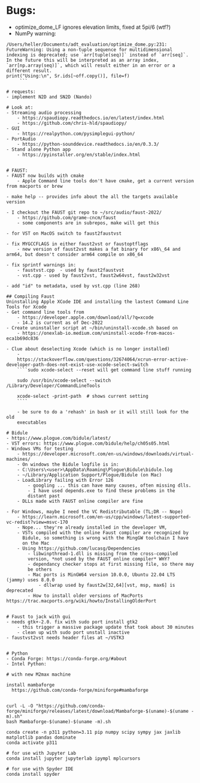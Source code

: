 # Bugs:
- optimize_dome_LF ignores elevation limits, fixed at 5pi/6 (wtf?)
- NumPy warning:
```
/Users/heller/Documents/adt_evaluation/optimize_dome.py:231: FutureWarning: Using a non-tuple sequence for multidimensional indexing is deprecated; use `arr[tuple(seq)]` instead of `arr[seq]`. In the future this will be interpreted as an array index, `arr[np.array(seq)]`, which will result either in an error or a different result.
print("Using:\n", Sr.ids[~off.copy()], file=f)
     ```

# requests:
- implement N2D and SN2D (Nando)

# Look at:
- Streaming audio processing
	- https://spaudiopy.readthedocs.io/en/latest/index.html
	- https://github.com/chris-hld/spaudiopy/
- GUI
	- https://realpython.com/pysimplegui-python/
- PortAudio
	- https://python-sounddevice.readthedocs.io/en/0.3.3/
- Stand alone Python app
	- https://pyinstaller.org/en/stable/index.html


# FAUST:
- FAUST now builds with cmake
	- Apple Command line tools don't have cmake, get a current version from macports or brew

- make help -- provides info about the all the targets available version

- I checkout the FAUST git repo to ~/src/audio/faust-2022/
	- https://github.com/grame-cncm/faust
	- some components are in subrepos, make will get this

- for VST on MacOS switch to faust2faustvst

- fix MYGCCFLAGS in either faust2vst or faustoptflags
	- new version of faust2vst makes a fat binary for x86\_64 and arm64, but doesn't consider arm64 compile on x86_64

- fix sprintf warnings in:
	- faustvst.cpp  - used by faust2faustvst
	- vst.cpp - used by faust2vst, faust2w64vst, faust2w32vst

- add "id" to metadata, used by vst.cpp (line 268)

## Compiling Faust
Uninstalling Apple XCode IDE and installing the lastest Command Line Tools for Xcode
- Get command line tools from
	- https://developer.apple.com/download/all/?q=xcode
	- 14.2 is current as of Dec-2022
- Create uninstaller script at ~/bin/uninstall-xcode.sh based on
	- https://onexlab-io.medium.com/uninstall-xcode-from-macos-eca1b69dc836
	
- Clue about deselecting Xcode (which is no longer installed)
	-
	https://stackoverflow.com/questions/32674064/xcrun-error-active-developer-path-does-not-exist-use-xcode-select-switch
	````sudo xcode-select --reset will get command line stuff running
	
	sudo /usr/bin/xcode-select --switch /Library/Developer/CommandLineTools
	
	xcode-select -print-path  # shows current setting
	````
	
	- be sure to do a 'rehash' in bash or it will still look for the old
	executables

# Bidule
- https://www.plogue.com/bidule/latest/
- VST errors: https://www.plogue.com/bidule/help/ch05s05.html
- Windows VMs for testing
	- https://developer.microsoft.com/en-us/windows/downloads/virtual-machines/
	- On windows the Bidule logfile is in:
	- C:\Users\<user>\AppData\Roaming\Plogue\Bidule\bidule.log
	- ~/Library/Application Support/Plogue/Bidule (on Mac)
	- LoadLibrary failing with Error 126
		- googling ... this can have many causes, often missing dlls.
		- I have used depends.exe to find these problems in the
		distant past
	- DLLs made with FAUST online compiler are fine

- For Windows, maybe I need the VC Redistributable (TL;DR -- Nope)
	- https://learn.microsoft.com/en-us/cpp/windows/latest-supported-vc-redist?view=msvc-170
	- Nope... they're already installed in the developer VM,
	- VSTs compiled with the online Faust compiler are recognized by
	  Bidule, so something is wrong with the MingGW toolchain I have
	  on the Mac
	- Using https://github.com/lucasg/Dependencies
		- libwinpthread-1.dll is missing from the cross-compiled
		version, *not used by the FAUST online compiler* WHY?
		- dependancy checker stops at first missing file, so there may
		be others
		- Mac ports is MinGW64 version 10.0.0, Ubuntu 22.04 LTS (jammy) uses 8.0.0
			- dllwrap used by faust2w[32,64][vst, msp, max6] is deprecated
		- How to install older versions of MacPorts https://trac.macports.org/wiki/howto/InstallingOlderPort


# Faust to jack with gui
- needs gtk+-2.0. fix with sudo port install gtk2
	- this trigger a massive package update that took about 30 minutes
	- clean up with sudo port unstall inactive
- faustvst2vst needs header files at ~/VSTK3


# Python
- Conda Forge: https://conda-forge.org/#about
- Intel Python:

# with new M2max machine

install mambaforge
  https://github.com/conda-forge/miniforge#mambaforge
  
  
curl -L -O "https://github.com/conda-forge/miniforge/releases/latest/download/Mambaforge-$(uname)-$(uname -m).sh"
bash Mambaforge-$(uname)-$(uname -m).sh

conda create -n p311 python=3.11 pip numpy scipy sympy jax jaxlib matplotlib pandas dominate 
conda activate p311

# for use with Jupyter Lab
conda install jupyter jupyterlab ipympl mplcursors

# for use with Spyder IDE
conda install spyder
